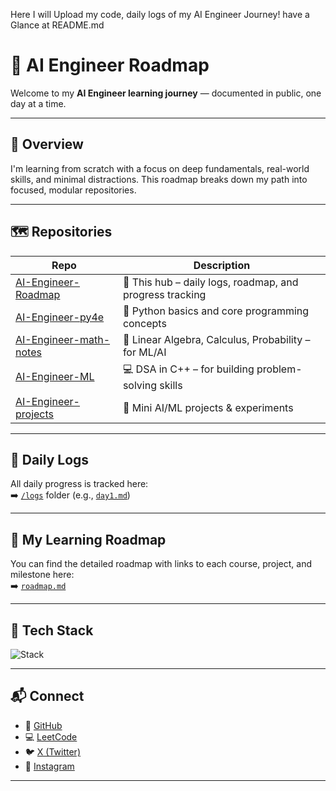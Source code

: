 
Here I will Upload my code, daily logs of  my AI Engineer Journey!  have a Glance at README.md
# 🧠 AI Engineer Roadmap

Welcome to my **AI Engineer learning journey** — documented in public, one day at a time.

---

## 📍 Overview

I'm learning from scratch with a focus on deep fundamentals, real-world skills, and minimal distractions. This roadmap breaks down my path into focused, modular repositories.

---

## 🗺️ Repositories

| Repo | Description |
|------|-------------|
| [AI-Engineer-Roadmap](https://github.com/your-username/ai-roadmap) | 🌱 This hub – daily logs, roadmap, and progress tracking |
| [AI-Engineer-py4e](https://github.com/your-username/ai-python-foundations) | 🐍 Python basics and core programming concepts |
| [AI-Engineer-math-notes](https://github.com/your-username/ai-math-notes) | 📐 Linear Algebra, Calculus, Probability – for ML/AI |
| [AI-Engineer-ML](https://github.com/your-username/ai-dsa-cpp) | 💻 DSA in C++ – for building problem-solving skills |
| [AI-Engineer-projects](https://github.com/your-username/ai-projects) | 🧪 Mini AI/ML projects & experiments |

---

## 📅 Daily Logs

All daily progress is tracked here:  
➡️ [`/logs`](logs/) folder (e.g., [`day1.md`](logs/day1.md))

---

## 🧭 My Learning Roadmap

You can find the detailed roadmap with links to each course, project, and milestone here:  
➡️ [`roadmap.md`](roadmap.md)

---

## 🧩 Tech Stack

<img src="https://skillicons.dev/icons?i=python,cpp,git,vscode,linux,scikit-learn,tensorflow&perline=8" alt="Stack" />

---

## 📬 Connect

- 🐙 [GitHub](https://github.com/your-username)
- 💻 [LeetCode](https://leetcode.com/your-id/)
- 🐦 [X (Twitter)](https://x.com/your-handle)
- 📸 [Instagram](https://instagram.com/your-handle)

---

